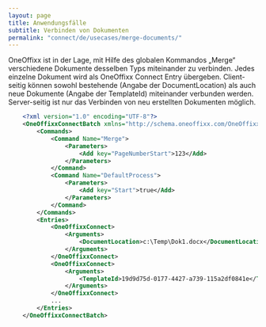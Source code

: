 ```yaml
---
layout: page
title: Anwendungsfälle
subtitle: Verbinden von Dokumenten
permalink: "connect/de/usecases/merge-documents/"
---
```


OneOffixx ist in der Lage, mit Hilfe des globalen Kommandos „Merge“ verschiedene Dokumente desselben Typs miteinander zu verbinden. Jedes einzelne Dokument wird als OneOffixx Connect Entry übergeben. Client-seitig können sowohl bestehende (Angabe der DocumentLocation) als auch neue Dokumente (Angabe der TemplateId) miteinander verbunden werden. Server-seitig ist nur das Verbinden von neu erstellten Dokumenten möglich.

```xml
    <?xml version="1.0" encoding="UTF-8"?>
    <OneOffixxConnectBatch xmlns="http://schema.oneoffixx.com/OneOffixxConnectBatch/1" xmlns:xsi="http://www.w3.org/2001/XMLSchema-instance">
    	<Commands>
    		<Command Name="Merge">
    			<Parameters>
    				<Add key="PageNumberStart">123</Add>
    			</Parameters>
    		</Command>
    		<Command Name="DefaultProcess">
    			<Parameters>
    				<Add key="Start">true</Add>
    			</Parameters>
    		</Command>
    	</Commands>
    	<Entries>
    		<OneOffixxConnect>
    			<Arguments>
    				<DocumentLocation>c:\Temp\Dok1.docx</DocumentLocation>
    			</Arguments>
    		</OneOffixxConnect>
    		<OneOffixxConnect>
                <Arguments>
                    <TemplateId>19d9d75d-0177-4427-a739-115a2df0841e</TemplateId>
                </Arguments>
            </OneOffixxConnect>
            ...
    	</Entries>
    </OneOffixxConnectBatch>
```
